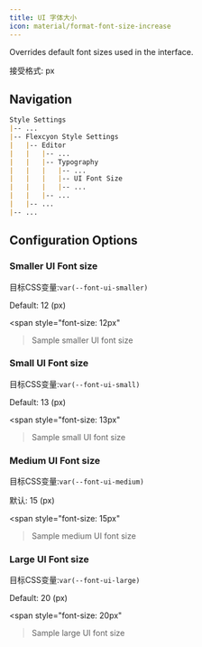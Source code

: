 ```yaml
---
title: UI 字体大小
icon: material/format-font-size-increase
---
```


Overrides default font sizes used in the interface.

接受格式: px

## Navigation

```md
Style Settings
|-- ...
|-- Flexcyon Style Settings
|   |-- Editor
|   |   |-- ...
|   |   |-- Typography
|   |   |   |-- ...
|   |   |   |-- UI Font Size
|   |   |   |-- ...
|   |   |-- ...
|   |-- ...
|-- ...
```

## Configuration Options

### Smaller UI Font size

目标CSS变量:`var(--font-ui-smaller)`

Default: 12 (px)

<span style="font-size: 12px"
>Sample smaller UI font size</span>

### Small UI Font size

目标CSS变量:`var(--font-ui-small)`

Default: 13 (px)

<span style="font-size: 13px"
>Sample small UI font size</span>

### Medium UI Font size

目标CSS变量:`var(--font-ui-medium)`

默认: 15 (px)

<span style="font-size: 15px"
>Sample medium UI font size</span>

### Large UI Font size

目标CSS变量:`var(--font-ui-large)`

Default: 20 (px)

<span style="font-size: 20px"
>Sample large UI font size</span>
